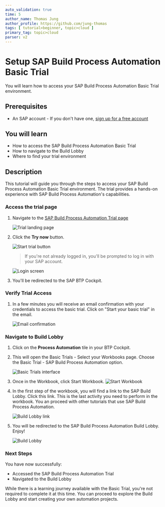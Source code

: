 ```yaml
---
auto_validation: true
time: 5
author_name: Thomas Jung
author_profile: https://github.com/jung-thomas
tags: [ tutorial>beginner, topic>cloud ]
primary_tag: topic>cloud
parser: v2
---
```


# Setup SAP Build Process Automation Basic Trial

<!-- description -->You will learn how to access your SAP Build Process Automation Basic Trial environment.

## Prerequisites

- An SAP account - If you don't have one, [sign up for a free account](https://www.sap.com/)

## You will learn

- How to access the SAP Build Process Automation Basic Trial
- How to navigate to the Build Lobby
- Where to find your trial environment

## Description

This tutorial will guide you through the steps to access your SAP Build Process Automation Basic Trial environment. The trial provides a hands-on experience with SAP Build Process Automation's capabilities.

### Access the trial page

1. Navigate to the [SAP Build Process Automation Trial page](https://www.sap.com/products/technology-platform/process-automation/trial.html)

    ![Trial landing page](images/bpa-trial-landing.png)

2. Click the **Try now** button.

    ![Start trial button](images/bpa-start-trial.png)

    >If you're not already logged in, you'll be prompted to log in with your SAP account.

    ![Login screen](images/bpa-login.png)

3. You'll be redirected to the SAP BTP Cockpit.

### Verify Trial Access

1. In a few minutes you will receive an email confirmation with your credentials to access the basic trial. Click on "Start your basic trial" in the email.

    ![Email confirmation](images/email-confirmation.png)

### Navigate to Build Lobby

1. Click on the **Process Automation** tile in your BTP Cockpit.

2. This will open the Basic Trials - Select your Workbooks page. Choose the Basic Trial - SAP Build Process Automation option.

    ![Basic Trials interface](images/basic-trials.png)

3. Once in the Workbook, click Start Workbook.
    ![Start Workbook](images/start-workbook.png)

4. In the first step of the workbook, you will find a link to the SAP Build Lobby. Click this link. This is the last activity you need to perform in the workbook. You an proceed with other tutorials that use SAP Build Process Automation.

    ![Build Lobby link](images/build-lobby-link.png)

5. You will be redirected to the SAP Build Process Automation Build Lobby. Enjoy!

    ![Build Lobby](images/build-lobby.png)

### Next Steps

You have now successfully:

- Accessed the SAP Build Process Automation Trial
- Navigated to the Build Lobby

While there is a learning journey available with the Basic Trial, you're not required to complete it at this time. You can proceed to explore the Build Lobby and start creating your own automation projects.
